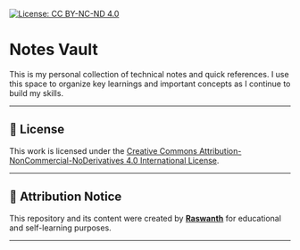 [![License: CC BY-NC-ND 4.0](https://img.shields.io/badge/License-CC%20BY--NC--ND%204.0-lightgrey.svg)](https://creativecommons.org/licenses/by-nc-nd/4.0/)

# Notes Vault

This is my personal collection of technical notes and quick references. I use this space to organize key learnings and important concepts as I continue to build my skills.

---

## 📄 License

This work is licensed under the [Creative Commons Attribution-NonCommercial-NoDerivatives 4.0 International License](https://creativecommons.org/licenses/by-nc-nd/4.0/).

---

## 📄 Attribution Notice

This repository and its content were created by **[Raswanth](https://github.com/raswanthx7)** for educational and self-learning purposes.

---

